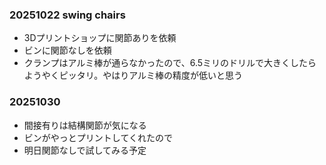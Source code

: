 ### 20251022 swing chairs
- 3Dプリントショップに関節ありを依頼
- ビンに関節なしを依頼
- クランプはアルミ棒が通らなかったので、6.5ミリのドリルで大きくしたらようやくピッタリ。やはりアルミ棒の精度が低いと思う

### 20251030
- 間接有りは結構関節が気になる
- ビンがやっとプリントしてくれたので
- 明日関節なしで試してみる予定
